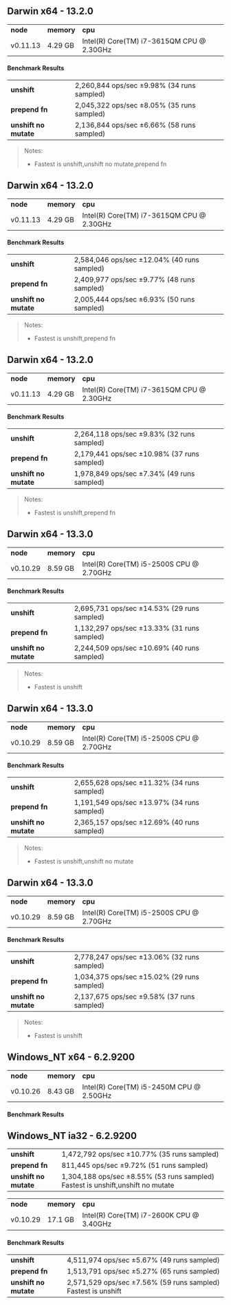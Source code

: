 Darwin x64 - 13.2.0
-----

<table><tr><td><b>node</b></td><td><b>memory</b></td><td><b>cpu</b></td></tr><tr><td>v0.11.13</td><td>4.29 GB</td><td>Intel(R) Core(TM) i7-3615QM CPU @ 2.30GHz</td></tr></table>

#### Benchmark Results ####

<table><tr><td><b>unshift</b></td><td>2,260,844 ops/sec ±9.98% (34 runs sampled)
</td></tr><tr><td><b>prepend fn</b></td><td>2,045,322 ops/sec ±8.05% (35 runs sampled)
</td></tr><tr><td><b>unshift no mutate</b></td><td>2,136,844 ops/sec ±6.66% (58 runs sampled)
</td></tr></table>

> Notes:
> - Fastest is unshift,unshift no mutate,prepend fn


Darwin x64 - 13.2.0
-----

<table><tr><td><b>node</b></td><td><b>memory</b></td><td><b>cpu</b></td></tr><tr><td>v0.11.13</td><td>4.29 GB</td><td>Intel(R) Core(TM) i7-3615QM CPU @ 2.30GHz</td></tr></table>

#### Benchmark Results ####

<table><tr><td><b>unshift</b></td><td>2,584,046 ops/sec ±12.04% (40 runs sampled)
</td></tr><tr><td><b>prepend fn</b></td><td>2,409,977 ops/sec ±9.77% (48 runs sampled)
</td></tr><tr><td><b>unshift no mutate</b></td><td>2,005,444 ops/sec ±6.93% (50 runs sampled)
</td></tr></table>

> Notes:
> - Fastest is unshift,prepend fn


Darwin x64 - 13.2.0
-----

<table><tr><td><b>node</b></td><td><b>memory</b></td><td><b>cpu</b></td></tr><tr><td>v0.11.13</td><td>4.29 GB</td><td>Intel(R) Core(TM) i7-3615QM CPU @ 2.30GHz</td></tr></table>

#### Benchmark Results ####

<table><tr><td><b>unshift</b></td><td>2,264,118 ops/sec ±9.83% (32 runs sampled)
</td></tr><tr><td><b>prepend fn</b></td><td>2,179,441 ops/sec ±10.98% (37 runs sampled)
</td></tr><tr><td><b>unshift no mutate</b></td><td>1,978,849 ops/sec ±7.34% (49 runs sampled)
</td></tr></table>

> Notes:
> - Fastest is unshift,prepend fn


Darwin x64 - 13.3.0
-----

<table><tr><td><b>node</b></td><td><b>memory</b></td><td><b>cpu</b></td></tr><tr><td>v0.10.29</td><td>8.59 GB</td><td>Intel(R) Core(TM) i5-2500S CPU @ 2.70GHz</td></tr></table>

#### Benchmark Results ####

<table><tr><td><b>unshift</b></td><td>2,695,731 ops/sec ±14.53% (29 runs sampled)
</td></tr><tr><td><b>prepend fn</b></td><td>1,132,297 ops/sec ±13.33% (31 runs sampled)
</td></tr><tr><td><b>unshift no mutate</b></td><td>2,244,509 ops/sec ±10.69% (40 runs sampled)
</td></tr></table>

> Notes:
> - Fastest is unshift


Darwin x64 - 13.3.0
-----

<table><tr><td><b>node</b></td><td><b>memory</b></td><td><b>cpu</b></td></tr><tr><td>v0.10.29</td><td>8.59 GB</td><td>Intel(R) Core(TM) i5-2500S CPU @ 2.70GHz</td></tr></table>

#### Benchmark Results ####

<table><tr><td><b>unshift</b></td><td>2,655,628 ops/sec ±11.32% (34 runs sampled)
</td></tr><tr><td><b>prepend fn</b></td><td>1,191,549 ops/sec ±13.97% (34 runs sampled)
</td></tr><tr><td><b>unshift no mutate</b></td><td>2,365,157 ops/sec ±12.69% (40 runs sampled)
</td></tr></table>

> Notes:
> - Fastest is unshift,unshift no mutate


Darwin x64 - 13.3.0
-----

<table><tr><td><b>node</b></td><td><b>memory</b></td><td><b>cpu</b></td></tr><tr><td>v0.10.29</td><td>8.59 GB</td><td>Intel(R) Core(TM) i5-2500S CPU @ 2.70GHz</td></tr></table>

#### Benchmark Results ####

<table><tr><td><b>unshift</b></td><td>2,778,247 ops/sec ±13.06% (32 runs sampled)
</td></tr><tr><td><b>prepend fn</b></td><td>1,034,375 ops/sec ±15.02% (29 runs sampled)
</td></tr><tr><td><b>unshift no mutate</b></td><td>2,137,675 ops/sec ±9.58% (37 runs sampled)
</td></tr></table>

> Notes:
> - Fastest is unshift


Windows_NT x64 - 6.2.9200
-----

<table><tr><td><b>node</b></td><td><b>memory</b></td><td><b>cpu</b></td></tr><tr><td>v0.10.26</td><td>8.43 GB</td><td>Intel(R) Core(TM) i5-2450M CPU @ 2.50GHz</td></tr></table>

#### Benchmark Results ####

<table><tr><td><b>unshift</b></td><td>1,472,792 ops/sec ±10.77% (35 runs sampled)
</td></tr><tr><td><b>prepend fn</b></td><td>811,445 ops/sec ±9.72% (51 runs sampled)
</td></tr><tr><td><b>unshift no mutate</b></td><td>1,304,188 ops/sec ±8.55% (53 runs sampled)
Fastest is unshift,unshift no mutate
</td></tr>

Windows_NT ia32 - 6.2.9200
-----

<table><tr><td><b>node</b></td><td><b>memory</b></td><td><b>cpu</b></td></tr><tr><td>v0.10.29</td><td>17.1 GB</td><td>Intel(R) Core(TM) i7-2600K CPU @ 3.40GHz</td></tr></table>

#### Benchmark Results ####

<table><tr><td><b>unshift</b></td><td>4,511,974 ops/sec ±5.67% (49 runs sampled)
</td></tr><tr><td><b>prepend fn</b></td><td>1,513,791 ops/sec ±5.27% (65 runs sampled)
</td></tr><tr><td><b>unshift no mutate</b></td><td>2,571,529 ops/sec ±7.56% (59 runs sampled)
Fastest is unshift
</td></tr>

